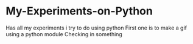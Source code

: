 # My-Experiments-on-Python
Has all my experiments i try to do using python
First one is to make a gif using a python module
Checking in something
